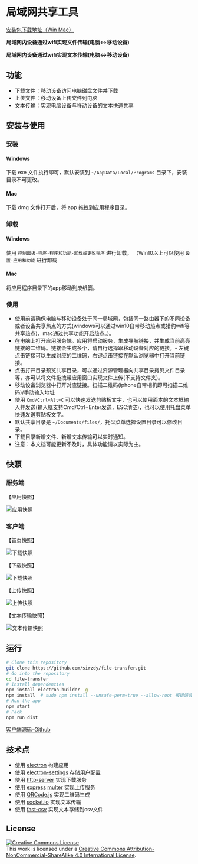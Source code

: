 # 局域网共享工具


[安装包下载地址（Win Mac）](https://github.com/sirzdy/share/releases)


**局域网内设备通过wifi实现文件传输(电脑<->移动设备)**

**局域网内设备通过wifi实现文本传输(电脑<->移动设备)**

## 功能

- 下载文件：移动设备访问电脑磁盘文件并下载
- 上传文件：移动设备上传文件到电脑
- 文本传输：实现电脑设备与移动设备的文本快速共享


## 安装与使用

### 安装

#### Windows

下载 exe 文件执行即可，默认安装到 `~/AppData/Local/Programs` 目录下，安装目录不可更改。

#### Mac 

下载 dmg 文件打开后，将 app 拖拽到应用程序目录。

### 卸载

#### Windows

使用 `控制面板-程序-程序和功能-卸载或更改程序` 进行卸载。
（Win10以上可以使用 `设置-应用和功能` 进行卸载

#### Mac 

将应用程序目录下的app移动到废纸篓。


### 使用

- 使用前请确保电脑与移动设备处于同一局域网，包括同一路由器下的不同设备或者设备共享热点的方式(windows可以通过win10自带移动热点或猎豹wifi等共享热点)，mac通过共享功能开启热点。)。
- 在电脑上打开应用服务端。应用将启动服务，生成导航链接，并生成当前高亮链接的二维码。链接会生成多个，请自行选择跟移动设备对应的链接。- 左键点击链接可以生成对应的二维码，右键点击链接在默认浏览器中打开当前链接。
- 点击打开目录预览共享目录，可以通过资源管理器向共享目录拷贝文件目录等，亦可以将文件拖拽带应用窗口实现文件上传(不支持文件夹)。
- 移动设备浏览器中打开对应链接。扫描二维码(iphone自带相机即可扫描二维码)/手动输入地址
- 使用 `Cmd/Ctrl+Alt+C` 可以快速发送剪贴板文字，也可以使用面本的文本框输入并发送(输入框支持Cmd/Ctrl+Enter发送，ESC清空)，也可以使用托盘菜单快速发送剪贴板文字。
- 默认共享目录是 `~/Documents/files/`，托盘菜单选择设置目录可以修改目录。
- 下载目录新增文件、新增文本传输可以实时通知。
- 注意：本文档可能更新不及时，具体功能请以实际为主。

## 快照

### 服务端

【应用快照】

![应用快照](snapshot/new.png)

### 客户端

【首页快照】

![下载快照](snapshot/index.png)

【下载快照】

![下载快照](snapshot/download.png)

【上传快照】

![上传快照](snapshot/upload.png)

【文本传输快照】

![文本传输快照](snapshot/text.png)


## 运行

```bash
# Clone this repository
git clone https://github.com/sirzdy/file-transfer.git
# Go into the repository
cd file-transfer
# Install dependencies
npm install electron-builder -g
npm install  # sudo npm install --unsafe-perm=true --allow-root 报错请尝试
# Run the app
npm start
# Pack 
npm run dist
```

[客户端源码-Github](https://github.com/sirzdy/share)

## 技术点

- 使用 [electron](https://github.com/electron/electron) 构建应用
- 使用 [electron-settings](https://github.com/nathanbuchar/electron-settings) 存储用户配置
- 使用 [http-server](https://github.com/indexzero/http-server) 实现下载服务
- 使用 [express](https://github.com/expressjs/express) [multer](https://github.com/expressjs/multer) 实现上传服务
- 使用 [QRCode.js](https://github.com/davidshimjs/qrcodejs) 实现二维码生成
- 使用 [socket.io](https://socket.io/) 实现文本传输
- 使用 [fast-csv](https://github.com/C2FO/fast-csv) 实现文本存储到csv文件

## License

<a rel="license" href="http://creativecommons.org/licenses/by-nc-sa/4.0/"><img alt="Creative Commons License" style="border-width:0" src="https://i.creativecommons.org/l/by-nc-sa/4.0/88x31.png" /></a><br />This work is licensed under a <a rel="license" href="http://creativecommons.org/licenses/by-nc-sa/4.0/">Creative Commons Attribution-NonCommercial-ShareAlike 4.0 International License</a>.
